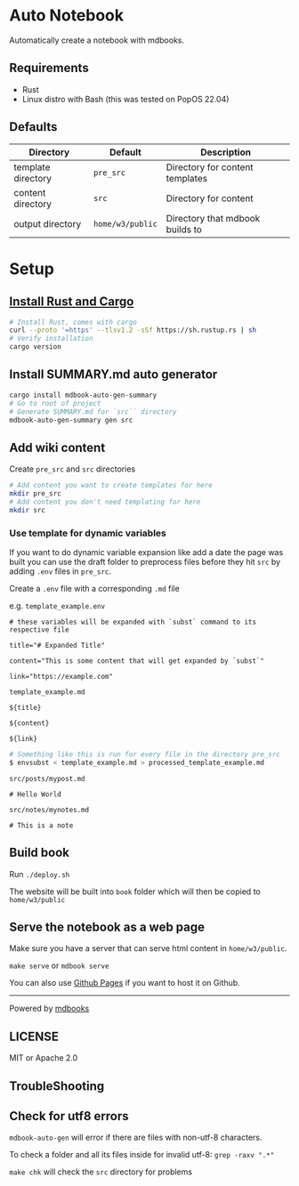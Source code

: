 # Auto Notebook

Automatically create a notebook with mdbooks.

## Requirements
- Rust
- Linux distro with Bash (this was tested on PopOS 22.04)

## Defaults

Directory | Default | Description
--- | --- | ---
template directory | `pre_src` | Directory for content templates
content directory | `src` | Directory for content
output directory | `home/w3/public` | Directory that mdbook builds to

# Setup

## [Install Rust and Cargo](https://www.rust-lang.org/tools/install)

```sh
# Install Rust, comes with cargo
curl --proto '=https' --tlsv1.2 -sSf https://sh.rustup.rs | sh
# Verify installation
cargo version
```


## Install SUMMARY.md auto generator
```sh
cargo install mdbook-auto-gen-summary
# Go to root of project
# Generate SUMMARY.md for `src`` directory
mdbook-auto-gen-summary gen src
```

## Add wiki content

Create `pre_src` and `src` directories

```sh
# Add content you want to create templates for here
mkdir pre_src
# Add content you don't need templating for here
mkdir src
```

###  Use template for dynamic variables
If you want to do dynamic variable expansion like add a date the page was built you can use the draft folder to preprocess files before they hit  `src` by adding `.env` files in `pre_src`.

Create a `.env` file with a corresponding `.md` file

e.g.
`template_example.env`
```
# these variables will be expanded with `subst` command to its respective file

title="# Expanded Title"

content="This is some content that will get expanded by `subst`"

link="https://example.com"
```

`template_example.md`
```
${title}

${content}

${link}
```

```sh
# Something like this is run for every file in the directory pre_src
$ envsubst < template_example.md > processed_template_example.md
```


`src/posts/mypost.md`
```
# Hello World
```

`src/notes/mynotes.md`
```
# This is a note
```



## Build book

Run `./deploy.sh`

The website will be built into `book` folder which will then be copied to `home/w3/public`

## Serve the notebook as a web page

Make sure you have a server that can serve html content in `home/w3/public`.

`make serve` or `mdbook serve`

You can also use [Github Pages](https://pages.github.com/) if you want to host it on Github.

---

Powered by [mdbooks](https://github.com/rust-lang/mdBook)

LICENSE
---

MIT or Apache 2.0

## TroubleShooting

## Check for utf8 errors
`mdbook-auto-gen` will error if there are files with non-utf-8 characters.

To check a folder and all its files inside for invalid utf-8: `grep -raxv ".*"`

`make chk` will check the `src` directory for problems